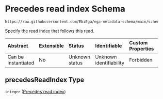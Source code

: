 # Precedes read index Schema

```txt
https://raw.githubusercontent.com/EbiEga/ega-metadata-schema/main/schemas/EGA.common-definitions.json#/definitions/spotDescriptor/items/properties/readSpecs/items/properties/relativeOrder/properties/precedesReadIndex
```

Specify the read index that follows this read.

| Abstract            | Extensible | Status         | Identifiable            | Custom Properties | Additional Properties | Access Restrictions | Defined In                                                                                           |
| :------------------ | :--------- | :------------- | :---------------------- | :---------------- | :-------------------- | :------------------ | :--------------------------------------------------------------------------------------------------- |
| Can be instantiated | No         | Unknown status | Unknown identifiability | Forbidden         | Allowed               | none                | [EGA.common-definitions.json\*](../../../schemas/EGA.common-definitions.json "open original schema") |

## precedesReadIndex Type

`integer` ([Precedes read index](ega-4-definitions-spot-descriptor-spot-decode-spec-properties-read-specs-read-spec-properties-relative-order-properties-precedes-read-index.md))
